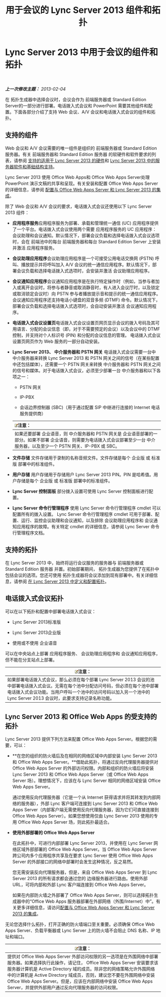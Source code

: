 ﻿---
title: 用于会议的 Lync Server 2013 组件和拓扑
TOCTitle: 用于会议的组件和拓扑
ms:assetid: eb83052a-3360-4ba1-a6a0-6ee419942809
ms:mtpsurl: https://technet.microsoft.com/zh-cn/library/Gg399061(v=OCS.15)
ms:contentKeyID: 49314631
ms.date: 05/19/2016
mtps_version: v=OCS.15
ms.translationtype: HT
---

# Lync Server 2013 中用于会议的组件和拓扑

 

_**上一次修改主题：** 2013-02-04_

在 拓扑生成器中选择会议时，会议会作为 前端服务器或 Standard Edition Server的一部分进行部署。电话拨入式会议和 PowerPoint 需要其他组件和配置。下面各部分介绍了支持 Web 会议、A/V 会议和电话拨入式会议的组件和拓扑。

## 支持的组件

Web 会议和 A/V 会议需要的唯一组件是组织的 前端服务器或 Standard Edition 服务器。有关 前端服务器和 Standard Edition 服务器 的软硬件和软件要求的列表，请参阅 [支持的适用于 Lync Server 2013 的硬件](lync-server-2013-supported-hardware.md)和 [Lync Server 2013 中的服务器软件和基础结构支持](lync-server-2013-server-software-and-infrastructure-support.md)。

Lync Server 2013 使用 Office Web Apps和 Office Web Apps Server处理 PowerPoint 演示文稿的共享和呈现。有关安装和配置 Office Web Apps Server的详细信息，请参阅 [配置与 Office Web Apps Server 和 Lync Server 2013 的集成](lync-server-2013-enabling-office-web-apps-server-and-lync-server-2013.md)。

除了 Web 会议和 A/V 会议的要求，电话拨入式会议还使用以下 Lync Server 2013 组件：

  - **应用程序服务**应用程序服务为部署、承载和管理统一通信 (UC) 应用程序提供了一个平台。电话拨入式会议使用两个需要 应用程序服务的 UC 应用程序：会议助理和会议通知。默认情况下，部署会议负载和选择电话拨入式会议选项时，会在 前端池中的每台 前端服务器和每台 Standard Edition Server 上安装并激活 应用程序服务。

  - **会议助理应用程序**会议助理应用程序是一个可接受公用电话交换网 (PSTN) 呼叫、播放提示并将呼叫加入 A/V 会议的统一通信应用程序。默认情况下，部署会议负载和选择电话拨入式选项时，会安装并激活 会议助理应用程序。

  - **会议通知应用程序**会议通知应用程序是在执行特定操作时（例如，当参与者加入或离开会议时，将参与者静音或取消静音时，有人进入会议厅时，以及锁定或取消锁定会议时）向 PSTN 参与者播放提示音和提示的统一通信应用程序。 会议通知应用程序还支持电话小键盘的双音多频 (DTMF) 命令。默认情况下，部署会议负载和选择电话拨入式选项时，会自动安装并激活 会议通知应用程序。

  - **电话拨入式会议设置页**电话拨入式会议设置页网页显示会议的拨入号码及其可用语言、分配的会议信息（即，对于不需要预定的会议）以及会议中的 DTMF 控制，并支持对个人标识号 (PIN) 和分配的会议信息的管理。 电话拨入式会议设置页网页作为 Web 服务的一部分自动安装。

  - **Lync Server 2013、 中介服务器和 PSTN 网关** 电话拨入式会议需要一台中 中介服务器来转换 Lync Server 2013 和 PSTN 网关之间的信号（在某些配置中还包括媒体），还需要一个 PSTN 网关来转换 中介服务器和 PSTN 网关之间的信号和媒体。对于电话拨入式会议，必须至少部署一台 中介服务器和以下各项之一：
    
      - PSTN 网关
    
      - IP-PBX
    
      - 会话边界控制器 (SBC)（用于通过配置 SIP 中继进行连接的 Internet 电话服务提供商）
    
    <table>
    <thead>
    <tr class="header">
    <th><img src="images/Dn783119.note(OCS.15).gif" title="note" alt="note" />注意：</th>
    </tr>
    </thead>
    <tbody>
    <tr class="odd">
    <td>如果还要部署 企业语音，则 中介服务器和 PSTN 网关是 企业语音部署的一部分。如果不部署 企业语音，则需要为电话拨入式会议部署至少一台 中介服务器，以及至少一个 PSTN 网关、IP-PBX 或 SBC。</td>
    </tr>
    </tbody>
    </table>


  - **文件存储** 文件存储用于录制的名称音频文件。文件存储是每个 企业版 或 标准版 部署中的标准组件。

  - **用户存储** 用户存储用于存储用户 Lync Server 2013 PIN。PIN 是哈希值。用户存储是每个 企业版 或 标准版 部署中的标准组件。

  - **Lync Server 控制面板** 部分拨入设置可使用 Lync Server 控制面板进行配置。

  - **Lync Server 命令行管理程序** 使用 Lync Server 命令行管理程序 cmdlet 可以配置所有的拨入设置。 Lync Server 命令行管理程序 cmdlet 可用于部署、配置、运行、监控会议助理和会议通知，以及排除 会议助理应用程序和 会议通知应用程序的故障。有关特定 cmdlet 的详细信息，请参阅 Lync Server 命令行管理程序文档。

## 支持的拓扑

在 Lync Server 2013 中，始终将运行会议服务的服务器与 前端服务器或 Standard Edition 服务器 并置。初始部署期间， 拓扑生成器为您提供了在拓扑中包括会议的选项。您还可使用 拓扑生成器将会议添加到现有部署中。有关详细信息，请参阅 [在 Lync Server 2013 中定义和配置拓扑](lync-server-2013-defining-and-configuring-the-topology.md)。

## 电话拨入式会议拓扑

可以在以下拓扑和配置中部署电话拨入式会议：

  - Lync Server 2013标准版

  - Lync Server 2013企业版

  - 使用或不使用 企业语音

可以在中央站点上部署 应用程序服务、 会议助理应用程序和 会议通知应用程序，但不能在分支站点上部署。

<table>
<thead>
<tr class="header">
<th><img src="images/Dn783119.note(OCS.15).gif" title="note" alt="note" />注意：</th>
</tr>
</thead>
<tbody>
<tr class="odd">
<td>如果部署电话拨入式会议，那么必须在每个部署 Lync Server 2013 会议的池中部署电话拨入式会议。无需在每个池中分配访问号码，但必须在每个池中部署电话拨入式会议功能。当用户呼叫一个池中的访问号码以加入另一个池中的 Lync Server 2013 会议时，此要求支持记录名称功能。</td>
</tr>
</tbody>
</table>


## Lync Server 2013 和 Office Web Apps 的受支持的拓扑

Lync Server 2013 提供下列方法来配置 Office Web Apps Server。根据您的需要，可以：

  - **在您的组织的防火墙后及在相同的网络区域中内部安装 Lync Server 2013 和 Office Web Apps Server。**借助此拓扑，将通过反向代理服务器提供对 Office Web Apps Server 的外部访问权限。内部和组织的防火墙后将安装 Lync Server 2013 和 Office Web Apps Server（或 Office Web Apps Server 场）。理想情况下，应该在与 Lync Server 相同的网络区域安装 Office Web Apps Server。
    
    通过使用反向代理服务器（它是一个从 Internet 获得请求并将其转发到内部网络的服务器），外部 Lync 客户端可连接到 Lync Server 2013 和 Office Web Apps Server（内部客户端无需使用反向代理服务器，因为它们可直接连接到 Office Web Apps Server）。如果您想使用仅由 Lync Server 2013 使用的专用 Office Web Apps Server 场，则此拓扑最适合。

  - **使用外部部署的 Office Web Apps Server**
    
    在此拓扑中，可进行内部部署 Lync Server 2013，并使用在 Lync Server 网络区域外部部署的 Office Web Apps Server。当 Office Web Apps Server 跨公司内多个应用程序共享及在要求 Lync Server 使用 Office Web Apps Server 的外部接口的网络中部署时会发生这种情况，反之易然。
    
    您无需安装反向代理服务器，但是，来自 Office Web Apps Server 到 Lync Server 2013 的所有请求都会通过您的 边缘服务器进行路由。使用外部 URL，可将内部和外部 Lync 客户端连接到 Office Web Apps Server。
    
    如果在内部防火墙之外部署了 Office Web Apps Server，则可以选择拓扑生成器中的“Office Web Apps 服务器部署在外部网络（外围/Internet）中”。有关更多详细信息，请访问[配置与 Office Web Apps Server 和 Lync Server 2013 的集成](lync-server-2013-enabling-office-web-apps-server-and-lync-server-2013.md)。

无论您选择什么拓扑，打开正确的防火墙端口至关重要。必须确保 Office Web Apps Server、负载平衡器或 Lync Server 上的防火墙不会阻止 DNS 名称、IP 地址和端口。

<table>
<thead>
<tr class="header">
<th><img src="images/Dn783119.note(OCS.15).gif" title="note" alt="note" />注意：</th>
</tr>
</thead>
<tbody>
<tr class="odd">
<td>提供对 Office Web Apps Server 外部访问权限的另一选项是在外围网络中部署服务器。如果选择执行此操作，请记住， Office Web Apps Server 安装要求该服务器计算机是 Active Directory 域的成员。除非您的网络策略允许外围网络中的计算机是 Active Directory 域成员，否则，建议您不要在外围网络中安装 Office Web Apps Server。但是，应该在内部网络中安装 Office Web Apps Server，并提供外部用户通过反向代理服务器的访问权限。</td>
</tr>
</tbody>
</table>

